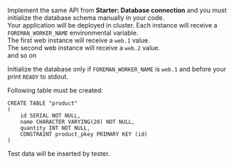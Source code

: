 
Implement the same API from **Starter: Database connection** and you must initialize the database schema manually in your code.  
Your application will be deployed in cluster. Each instance will receive a `FOREMAN_WORKER_NAME` environmental variable.  
The first web instance will receive a `web.1` value.  
The second web instance will receive a `web.2` value.  
and so on  
  
  
Initialize the database only if `FOREMAN_WORKER_NAME` is `web.1` and before your print `READY` to stdout.

Following table must be created:
```
CREATE TABLE "product"
(
    id SERIAL NOT NULL,
    name CHARACTER VARYING(20) NOT NULL,
    quantity INT NOT NULL,
    CONSTRAINT product_pkey PRIMARY KEY (id)
)
```

Test data will be inserted by tester. 